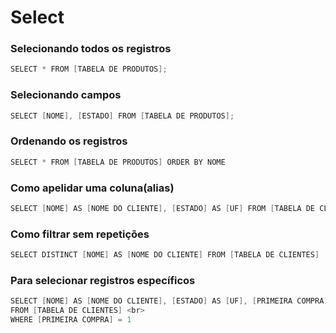 # Select

### Selecionando todos os registros

```swift
SELECT * FROM [TABELA DE PRODUTOS]; 
```


### Selecionando campos

```swift
SELECT [NOME], [ESTADO] FROM [TABELA DE PRODUTOS];
```


### Ordenando os registros

```swift
SELECT * FROM [TABELA DE PRODUTOS] ORDER BY NOME
```

### Como apelidar uma coluna(alias)

```swift
SELECT [NOME] AS [NOME DO CLIENTE], [ESTADO] AS [UF] FROM [TABELA DE CLIENTES]
```

### Como filtrar sem repetições

```swift
SELECT DISTINCT [NOME] AS [NOME DO CLIENTE] FROM [TABELA DE CLIENTES]
```

### Para selecionar registros específicos

```swift
SELECT [NOME] AS [NOME DO CLIENTE], [ESTADO] AS [UF], [PRIMEIRA COMPRA] <br>
FROM [TABELA DE CLIENTES] <br>
WHERE [PRIMEIRA COMPRA] = 1
```

